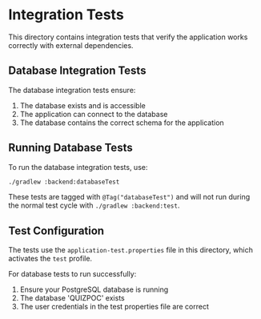 # Integration Tests

This directory contains integration tests that verify the application works correctly with external dependencies.

## Database Integration Tests

The database integration tests ensure:

1. The database exists and is accessible
2. The application can connect to the database
3. The database contains the correct schema for the application

## Running Database Tests

To run the database integration tests, use:

```bash
./gradlew :backend:databaseTest
```

These tests are tagged with `@Tag("databaseTest")` and will not run during the normal test cycle with
`./gradlew :backend:test`.

## Test Configuration

The tests use the `application-test.properties` file in this directory, which activates the `test` profile.

For database tests to run successfully:

1. Ensure your PostgreSQL database is running
2. The database 'QUIZPOC' exists
3. The user credentials in the test properties file are correct
